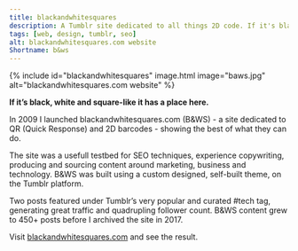 ```yaml
---
title: blackandwhitesquares
description: A Tumblr site dedicated to all things 2D code. If it's black, white and grid-like it has a place here.
tags: [web, design, tumblr, seo]
alt: blackandwhitesquares.com website
Shortname: b&ws
---
```

{% include id="blackandwhitesquares" image.html image="baws.jpg" alt="blackandwhitesquares.com website" %}

**If it’s black, white and square-like it has a place here.**

In 2009 I launched blackandwhite<wbr />squares.com (B&amp;WS) - a site dedicated to QR (Quick Response) and 2D barcodes - showing the best of what they can do.

The site was a usefull testbed for SEO techniques, experience copywriting, producing and sourcing content around marketing, business and technology. B&WS was built using a custom designed, self-built theme, on the Tumblr platform. 

Two posts featured under Tumblr’s very popular and curated #tech tag, generating great traffic and quadrupling follower count. B&WS content grew to 450+ posts before I archived the site in 2017.

Visit [blackandwhitesquares.com](https://blackandwhitesquares.com/) and see the result.
